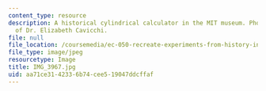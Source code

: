 ```yaml
---
content_type: resource
description: A historical cylindrical calculator in the MIT museum. Photo courtesy
  of Dr. Elizabeth Cavicchi.
file: null
file_location: /coursemedia/ec-050-recreate-experiments-from-history-inform-the-future-from-the-past-galileo-january-iap-2010/aa71ce3142336b74cee519047ddcffaf_IMG_3967.jpg
file_type: image/jpeg
resourcetype: Image
title: IMG_3967.jpg
uid: aa71ce31-4233-6b74-cee5-19047ddcffaf
---
```

